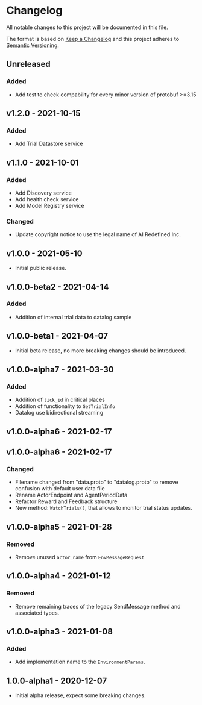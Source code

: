 # Changelog

All notable changes to this project will be documented in this file.

The format is based on [Keep a Changelog](http://keepachangelog.com/en/1.0.0/)
and this project adheres to [Semantic Versioning](http://semver.org/spec/v2.0.0.html).

## Unreleased

### Added

- Add test to check compability for every minor version of protobuf >=3.15

## v1.2.0 - 2021-10-15

### Added

- Add Trial Datastore service

## v1.1.0 - 2021-10-01

### Added

- Add Discovery service
- Add health check service
- Add Model Registry service

### Changed

- Update copyright notice to use the legal name of AI Redefined Inc.

## v1.0.0 - 2021-05-10

- Initial public release.

## v1.0.0-beta2 - 2021-04-14

### Added

- Addition of internal trial data to datalog sample

## v1.0.0-beta1 - 2021-04-07

- Initial beta release, no more breaking changes should be introduced.

## v1.0.0-alpha7 - 2021-03-30

### Added

- Addition of `tick_id` in critical places
- Addition of functionality to `GetTrialInfo`
- Datalog use bidirectional streaming

## v1.0.0-alpha6 - 2021-02-17

## v1.0.0-alpha6 - 2021-02-17

### Changed

- Filename changed from "data.proto" to "datalog.proto" to remove confusion with default user data file
- Rename ActorEndpoint and AgentPeriodData
- Refactor Reward and Feedback structure
- New method: `WatchTrials()`, that allows to monitor trial status updates.

## v1.0.0-alpha5 - 2021-01-28

### Removed

- Remove unused `actor_name` from `EnvMessageRequest`

## v1.0.0-alpha4 - 2021-01-12

### Removed

- Remove remaining traces of the legacy SendMessage method and associated types.

## v1.0.0-alpha3 - 2021-01-08

### Added

- Add implementation name to the `EnvironmentParams`.

## 1.0.0-alpha1 - 2020-12-07

- Initial alpha release, expect some breaking changes.
